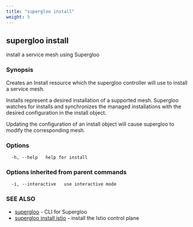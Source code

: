 ```yaml
---
title: "supergloo install"
weight: 5
---
```

## supergloo install

install a service mesh using Supergloo

### Synopsis

Creates an Install resource which the supergloo controller 
will use to install a service mesh.

Installs represent a desired installation of a supported mesh.
Supergloo watches for installs and synchronizes the managed installations
with the desired configuration in the install object.

Updating the configuration of an install object will cause supergloo to 
modify the corresponding mesh.




### Options

```
  -h, --help   help for install
```

### Options inherited from parent commands

```
  -i, --interactive   use interactive mode
```

### SEE ALSO

* [supergloo](../supergloo)	 - CLI for Supergloo
* [supergloo install istio](../supergloo_install_istio)	 - install the Istio control plane

